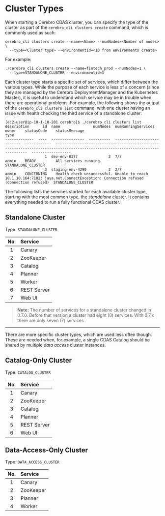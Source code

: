 # Cluster Types

When starting a Cerebro CDAS cluster, you can specify the type of the cluster as part
of the `cerebro_cli clusters create` command, which is commonly used as such:

```shell
cerebro_cli clusters create --name=<Name> --numNodes=<Number of nodes> \
  --type=<Cluster type> --environmentid=<ID from environments create>
```

For example:
```shell
./cerebro_cli clusters create --name=fintech_prod --numNodes=1 \
  --type=STANDALONE_CLUSTER --environmentid=1
```

Each cluster type starts a specific set of services, which differ between the various
types. While the purpose of each service is less of a concern (since they are managed
by the Cerebro DeploymentManager and the Kubernetes Master), it is useful to understand
which service may be in trouble when there are operational problems. For example, the
following shows the output of the `cerebro_cli clusters list` command, with one
cluster having an issue with health checking the third service of a standalone cluster:

```shell
[ec2-user@ip-10-1-10-201 cerebro]$ ./cerebro_cli clusters list
description      id  name               numNodes  numRunningServices    owner    statusCode    statusMessage                                                                                                                    type
-------------  ----  ---------------  ----------  --------------------  -------  ------------  -------------------------------------------------------------------------------------------------------------------------------  ------------------
                  1  dev-env-0377              2  7/7                   admin    READY         All services running.                                                                                                            STANDALONE_CLUSTER
                  3  staging-env-4290          2  2/7                   admin    CONCERNING    Health check unsuccessful. Unable to reach 10.1.10.164:7182: java.net.ConnectException: Connection refused (Connection refused)  STANDALONE_CLUSTER
```

The following lists the services started for each available cluster type, starting with
the most common type, the *standalone* cluster. It contains everything needed to run a
fully functional CDAS cluster.

## Standalone Cluster

Type: `STANDALONE_CLUSTER`

| No.   | Service     |
| :---: | :---------- |
| 1     | Canary      |
| 2     | ZooKeeper   |
| 3     | Catalog     |
| 4     | Planner     |
| 5     | Worker      |
| 6     | REST Server |
| 7     | Web UI      |

> **Note:** The number of services for a standalone cluster changed in 0.7.0. Before
that version a cluster had eight (8) services. With 0.7.x there are only seven (7)
services.

---

There are more specific cluster types, which are used less often though. These are
needed when, for example, a single CDAS Catalog should be shared by multiple
*data access* cluster instances.

## Catalog-Only Cluster

Type: `CATALOG_CLUSTER`

| No.   | Service     |
| :---: | :---------- |
| 1     | Canary      |
| 2     | ZooKeeper   |
| 3     | Catalog     |
| 4     | Planner     |
| 5     | REST Server |
| 6     | Web UI      |

## Data-Access-Only Cluster

Type: `DATA_ACCESS_CLUSTER`

| No.   | Service     |
| :---: | :---------- |
| 1     | Canary      |
| 2     | ZooKeeper   |
| 3     | Planner     |
| 4     | Worker      |

